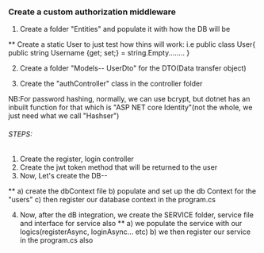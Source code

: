 ### Create a custom authorization middleware
1. Create a folder "Entities" and populate it with how the DB will be 

** Create a static User to just test how thins will work: i.e
public class User{
	public string Username {get; set;} = string.Empty........
 }

 2. Create a folder "Models-- UserDto" for the DTO(Data transfer object)
	

3. Create the "authController" class in the controller folder


NB:For password hashing, normally, we can use bcrypt, but dotnet has an inbuilt function for that which is "ASP NET core Identity"(not the whole, we just need what we call "Hashser")


###### STEPS:
1. Create the register, login controller
2. Create the jwt token method that will be returned to the user
3. Now, Let's create the DB--

** a) create the dbContext file
	b) populate and set up the db Context for the "users"
	c) then register our database context in the program.cs

4. Now, after the dB integration, we create the SERVICE folder, service file and interface for service also
** a) we populate the service with our logics(registerAsync, loginAsync... etc)
   b) we then register our service in the program.cs also